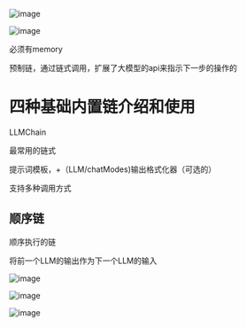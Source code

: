 ![image](https://github.com/user-attachments/assets/8191110f-0fca-42de-b369-333e731f0dfc)


![image](https://github.com/user-attachments/assets/252c3c5f-d474-46b3-80fc-44c8972d5245)

必须有memory

预制链，通过链式调用，扩展了大模型的api来指示下一步的操作的

# 四种基础内置链介绍和使用

LLMChain

最常用的链式

提示词模板，+（LLM/chatModes)输出格式化器（可选的）

支持多种调用方式

## 顺序链

顺序执行的链

将前一个LLM的输出作为下一个LLM的输入


![image](https://github.com/user-attachments/assets/49ddc78b-e1f6-426e-9ba8-86f6dc8534b6)


![image](https://github.com/user-attachments/assets/cd76b08c-7464-46a5-96fc-3d492396c3c9)

![image](https://github.com/user-attachments/assets/87aad869-a624-4194-b9ad-01432baed8f4)

















